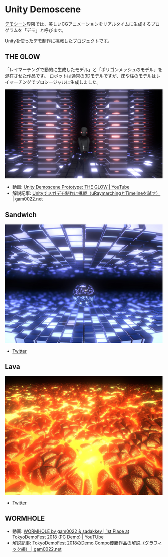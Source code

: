 # Unity Demoscene

[デモシーン](https://ja.wikipedia.org/wiki/%E3%83%87%E3%83%A2%E3%82%B7%E3%83%BC%E3%83%B3)界隈では、美しいCGアニメーションをリアルタイムに生成するプログラムを「デモ」と呼びます。

Unityを使ったデモ制作に挑戦したプロジェクトです。

## THE GLOW

「レイマーチングで動的に生成したモデル」と「ポリゴンメッシュのモデル」を混在させた作品です。
ロボットは通常の3Dモデルですが、床や柱のモデルはレイマーチングでプロシージャルに生成しました。

[![THE GLOW](screen_shots/the-glow.jpg)](screen_shots/the-glow.jpg)

- 動画: [Unity Demoscene Prototype: THE GLOW | YouTube](https://www.youtube.com/watch?v=BZGO5xXuPj8)
- 解説記事: [Unityでメガデモ制作に挑戦（uRaymarchingとTimelineを試す） | gam0022.net](https://gam0022.net/blog/2017/12/25/unity-demoscene/)

## Sandwich

[![sandwich](screen_shots/sandwich.jpg)](screen_shots/sandwich.jpg)

- [Twitter](https://twitter.com/gam0022/status/1003274796895895554)

## Lava

[![lava](screen_shots/lava.jpg)](screen_shots/lava.jpg)

- [Twitter](https://twitter.com/gam0022/status/1017560330338107393)

## WORMHOLE

- 動画: [WORMHOLE by gam0022 & sadakkey | 1st Place at TokyoDemoFest 2018 (PC Demo) | YouTUbe](https://youtu.be/k5MotEfghjQ)
- 解説記事: [TokyoDemoFest 2018のDemo Compo優勝作品の解説（グラフィック編） | gam0022.net](https://gam0022.net/blog/2018/12/12/tdf2018/)
